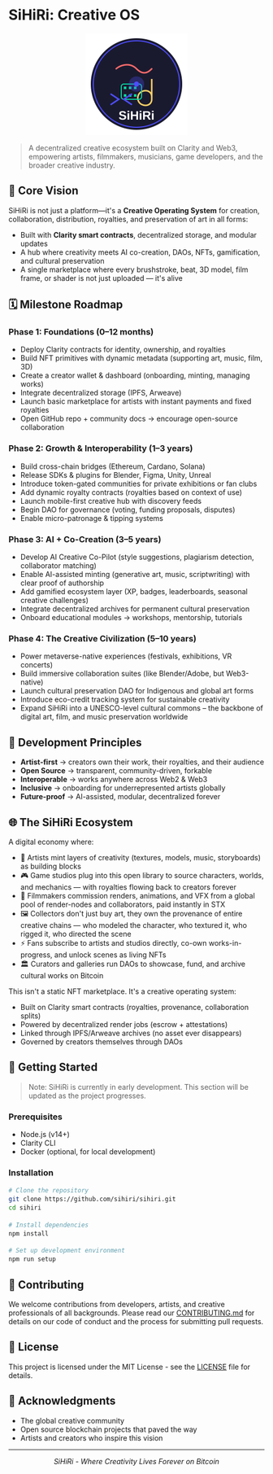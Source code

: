 # SiHiRi: Creative OS

<p align="center">
  <img src="assets/sihiri-logo.svg" alt="SiHiRi Logo" width="200"/>
</p>

> A decentralized creative ecosystem built on Clarity and Web3, empowering artists, filmmakers, musicians, game developers, and the broader creative industry.

## 🎯 Core Vision

SiHiRi is not just a platform—it's a **Creative Operating System** for creation, collaboration, distribution, royalties, and preservation of art in all forms:

- Built with **Clarity smart contracts**, decentralized storage, and modular updates
- A hub where creativity meets AI co-creation, DAOs, NFTs, gamification, and cultural preservation
- A single marketplace where every brushstroke, beat, 3D model, film frame, or shader is not just uploaded — it's alive

## 🗓 Milestone Roadmap

### Phase 1: Foundations (0–12 months)

- Deploy Clarity contracts for identity, ownership, and royalties
- Build NFT primitives with dynamic metadata (supporting art, music, film, 3D)
- Create a creator wallet & dashboard (onboarding, minting, managing works)
- Integrate decentralized storage (IPFS, Arweave)
- Launch basic marketplace for artists with instant payments and fixed royalties
- Open GitHub repo + community docs → encourage open-source collaboration

### Phase 2: Growth & Interoperability (1–3 years)

- Build cross-chain bridges (Ethereum, Cardano, Solana)
- Release SDKs & plugins for Blender, Figma, Unity, Unreal
- Introduce token-gated communities for private exhibitions or fan clubs
- Add dynamic royalty contracts (royalties based on context of use)
- Launch mobile-first creative hub with discovery feeds
- Begin DAO for governance (voting, funding proposals, disputes)
- Enable micro-patronage & tipping systems

### Phase 3: AI + Co-Creation (3–5 years)

- Develop AI Creative Co-Pilot (style suggestions, plagiarism detection, collaborator matching)
- Enable AI-assisted minting (generative art, music, scriptwriting) with clear proof of authorship
- Add gamified ecosystem layer (XP, badges, leaderboards, seasonal creative challenges)
- Integrate decentralized archives for permanent cultural preservation
- Onboard educational modules → workshops, mentorship, tutorials

### Phase 4: The Creative Civilization (5–10 years)

- Power metaverse-native experiences (festivals, exhibitions, VR concerts)
- Build immersive collaboration suites (like Blender/Adobe, but Web3-native)
- Launch cultural preservation DAO for Indigenous and global art forms
- Introduce eco-credit tracking system for sustainable creativity
- Expand SiHiRi into a UNESCO-level cultural commons – the backbone of digital art, film, and music preservation worldwide

## 🧩 Development Principles

- **Artist-first** → creators own their work, their royalties, and their audience
- **Open Source** → transparent, community-driven, forkable
- **Interoperable** → works anywhere across Web2 & Web3
- **Inclusive** → onboarding for underrepresented artists globally
- **Future-proof** → AI-assisted, modular, decentralized forever

## 🌐 The SiHiRi Ecosystem

A digital economy where:

- 🎨 Artists mint layers of creativity (textures, models, music, storyboards) as building blocks
- 🎮 Game studios plug into this open library to source characters, worlds, and mechanics — with royalties flowing back to creators forever
- 🎥 Filmmakers commission renders, animations, and VFX from a global pool of render-nodes and collaborators, paid instantly in STX
- 🖼 Collectors don't just buy art, they own the provenance of entire creative chains — who modeled the character, who textured it, who rigged it, who directed the scene
- ⚡ Fans subscribe to artists and studios directly, co-own works-in-progress, and unlock scenes as living NFTs
- 🏛 Curators and galleries run DAOs to showcase, fund, and archive cultural works on Bitcoin

This isn't a static NFT marketplace. It's a creative operating system:

- Built on Clarity smart contracts (royalties, provenance, collaboration splits)
- Powered by decentralized render jobs (escrow + attestations)
- Linked through IPFS/Arweave archives (no asset ever disappears)
- Governed by creators themselves through DAOs

## 🚀 Getting Started

> Note: SiHiRi is currently in early development. This section will be updated as the project progresses.

### Prerequisites

- Node.js (v14+)
- Clarity CLI
- Docker (optional, for local development)

### Installation

```bash
# Clone the repository
git clone https://github.com/sihiri/sihiri.git
cd sihiri

# Install dependencies
npm install

# Set up development environment
npm run setup
```

## 🤝 Contributing

We welcome contributions from developers, artists, and creative professionals of all backgrounds. Please read our [CONTRIBUTING.md](CONTRIBUTING.md) for details on our code of conduct and the process for submitting pull requests.

## 📄 License

This project is licensed under the MIT License - see the [LICENSE](LICENSE) file for details.

## 🙏 Acknowledgments

- The global creative community
- Open source blockchain projects that paved the way
- Artists and creators who inspire this vision

---

<p align="center">
  <i>SiHiRi - Where Creativity Lives Forever on Bitcoin</i>
</p>